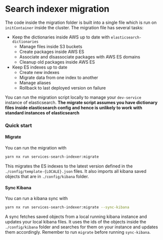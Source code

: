 # Search indexer migration

The code inside the migration folder is built into a single file which is run
on `initContainer` inside the cluster. The migration file has several tasks:

- Keep the dictionaries inside AWS up to date with `elasticsearch-dictionaries`
  - Manage files inside S3 buckets
  - Create packages inside AWS ES
  - Associate and disassociate packages with AWS ES domains
  - Cleanup old packages inside AWS ES
- Keep ES indexes up to date
  - Create new indexes
  - Migrate data from one index to another
  - Manage aliases
  - Rollback to last deployed version on failure

You can run the migration script locally to manage your `dev-service` instance
of elasticsearch. **The migrate script assumes you have dictionary files inside
elasticsearch config and hence is unlikely to work with standard instances of
elasticsearch**

### Quick start

#### Migrate

You can run the migration with

```bash
yarn nx run services-search-indexer:migrate
```

This migrates the ES indexes to the latest version defined in the
`./config/template-{LOCALE}.json` files. It also imports all kibana saved
objects that are in `./config/kibana` folder.

#### Sync Kibana

You can run a kibana sync with

```bash
yarn nx run services-search-indexer:migrate --sync-kibana
```

A sync fetches saved objects from a local running kibana instance and updates
your local kibana files. It uses the ids of the objects inside the
`./config/kibana` folder and searches for them on your instance and updates
them accordingly. Remember to run `migrate` before running `sync-kibana`.
